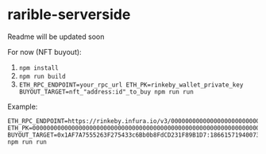 # rarible-serverside

Readme will be updated soon

For now (NFT buyout):
1. `npm install`
2. `npm run build`
3. `ETH_RPC_ENDPOINT=your_rpc_url ETH_PK=rinkeby_wallet_private_key BUYOUT_TARGET=nft_"address:id"_to_buy npm run run`

Example:
```
ETH_RPC_ENDPOINT=https://rinkeby.infura.io/v3/00000000000000000000000000000000
ETH_PK=0000000000000000000000000000000000000000000000000000000000000000
BUYOUT_TARGET=0x1AF7A7555263F275433c6Bb0b8FdCD231F89B1D7:18661571940073987827662103527955627190048515004732602540856362757661044768826
npm run run
```